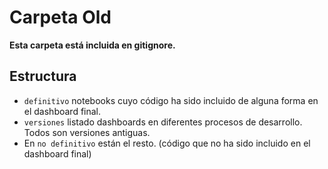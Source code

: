 # Carpeta Old

**Esta carpeta está incluida en gitignore.**
## Estructura

* `definitivo` notebooks cuyo código ha sido incluido de alguna forma en el dashboard final.  
* `versiones` listado dashboards en diferentes procesos de desarrollo. Todos son versiones antiguas.  
*  En `no definitivo` están el resto. (código que no ha sido incluido en el dashboard final)  